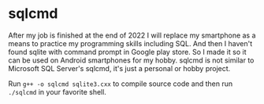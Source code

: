 # sqlcmd

After my job is finished at the end of 2022 I will replace my smartphone as a means to practice my programming skills including SQL. And then I haven't found sqlite with command prompt in Google play store. So I made it so it can be used on Android smartphones for my hobby. sqlcmd is not similar to Microsoft SQL Server's sqlcmd, it's just a personal or hobby project.

Run `g++ -o sqlcmd sqlite3.cxx` to compile source code and then run `./sqlcmd` in your favorite shell.
